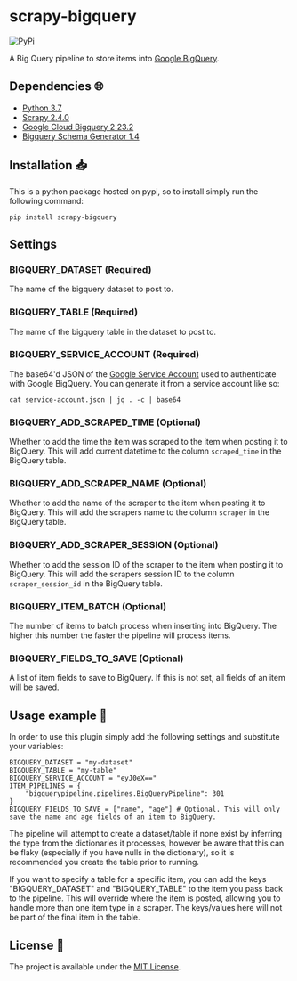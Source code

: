 # scrapy-bigquery

<a href="https://pypi.org/project/scrapy-bigquery/">
    <img alt="PyPi" src="https://img.shields.io/pypi/v/scrapy-bigquery">
</a>

A Big Query pipeline to store items into [Google BigQuery](https://cloud.google.com/bigquery/).

## Dependencies :globe_with_meridians:

- [Python 3.7](https://www.python.org/downloads/release/python-370/)
- [Scrapy 2.4.0](https://scrapy.org/)
- [Google Cloud Bigquery 2.23.2](https://pypi.org/project/google-cloud-bigquery/)
- [Bigquery Schema Generator 1.4](https://github.com/bxparks/bigquery-schema-generator)

## Installation :inbox_tray:

This is a python package hosted on pypi, so to install simply run the following command:

`pip install scrapy-bigquery`

## Settings

### BIGQUERY_DATASET (Required)

The name of the bigquery dataset to post to.

### BIGQUERY_TABLE (Required)

The name of the bigquery table in the dataset to post to.

### BIGQUERY_SERVICE_ACCOUNT (Required)

The base64'd JSON of the [Google Service Account](https://cloud.google.com/iam/docs/service-accounts) used to authenticate with Google BigQuery. You can generate it from a service account like so:

`cat service-account.json | jq . -c | base64`

### BIGQUERY_ADD_SCRAPED_TIME (Optional)

Whether to add the time the item was scraped to the item when posting it to BigQuery. This will add current datetime to the column `scraped_time` in the BigQuery table.

### BIGQUERY_ADD_SCRAPER_NAME (Optional)

Whether to add the name of the scraper to the item when posting it to BigQuery. This will add the scrapers name to the column `scraper` in the BigQuery table.

### BIGQUERY_ADD_SCRAPER_SESSION (Optional)

Whether to add the session ID of the scraper to the item when posting it to BigQuery. This will add the scrapers session ID to the column `scraper_session_id` in the BigQuery table.

### BIGQUERY_ITEM_BATCH (Optional)

The number of items to batch process when inserting into BigQuery. The higher this number the faster the pipeline will process items.

### BIGQUERY_FIELDS_TO_SAVE (Optional)

A list of item fields to save to BigQuery. If this is not set, all fields of an item will be saved.

## Usage example :eyes:

In order to use this plugin simply add the following settings and substitute your variables:

```
BIGQUERY_DATASET = "my-dataset"
BIGQUERY_TABLE = "my-table"
BIGQUERY_SERVICE_ACCOUNT = "eyJ0eX=="
ITEM_PIPELINES = {
    "bigquerypipeline.pipelines.BigQueryPipeline": 301
}
BIGQUERY_FIELDS_TO_SAVE = ["name", "age"] # Optional. This will only save the name and age fields of an item to BigQuery.
```

The pipeline will attempt to create a dataset/table if none exist by inferring the type from the dictionaries it processes, however be aware that this can be flaky (especially if you have nulls in the dictionary), so it is recommended you create the table prior to running.

If you want to specify a table for a specific item, you can add the keys "BIGQUERY_DATASET" and "BIGQUERY_TABLE" to the item you pass back to the pipeline. This will override where the item is posted, allowing you to handle more than one item type in a scraper. The keys/values here will not be part of the final item in the table.

## License :memo:

The project is available under the [MIT License](LICENSE).
